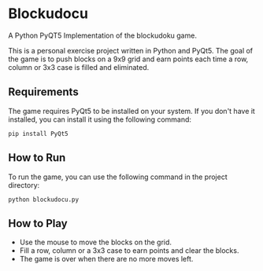 # Blockudocu
A Python PyQT5 Implementation of the blockudoku game.


This is a personal exercise project written in Python and PyQt5.
The goal of the game is to push blocks on a 9x9 grid and earn points each time a row, column or 3x3 case is filled and eliminated.

## Requirements
The game requires PyQt5 to be installed on your system. If you don't have it installed, you can install it using the following command:

    pip install PyQt5

## How to Run
To run the game, you can use the following command in the project directory:

    python blockudocu.py

## How to Play
- Use the mouse to move the blocks on the grid.
- Fill a row, column or a 3x3 case to earn points and clear the blocks.
- The game is over when there are no more moves left.
